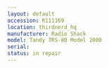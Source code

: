 ```yaml
---
layout: default
accession: R111169
location: thirdnerd_hq
manufacturer: Radio Shack
model: Tandy TRS-80 Model 2000
serial: 
status: in repair
---
```


